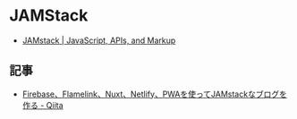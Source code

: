 # JAMStack

- [JAMstack | JavaScript, APIs, and Markup](https://jamstack.org/)

## 記事

- [Firebase、Flamelink、Nuxt、Netlify、PWAを使ってJAMstackなブログを作る - Qiita](https://qiita.com/miyaoka/items/9774f0250953da419a58)
